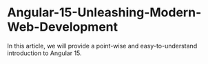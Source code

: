 # Angular-15-Unleashing-Modern-Web-Development
In this article, we will provide a point-wise and easy-to-understand introduction to Angular 15.
